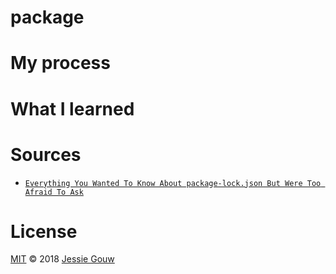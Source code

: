 # package

# My process

# What I learned

# Sources
* [`Everything You Wanted To Know About package-lock.json But Were Too Afraid To Ask`](https://medium.com/@Quigley_Ja/everything-you-wanted-to-know-about-package-lock-json-b81911aa8ab8)

# License
[MIT](https://github.com/jessiegouw/package/blob/master/LICENSE) © 2018 [Jessie Gouw](https://github.com/jessiegouw)

